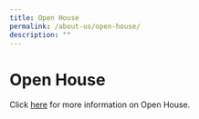 ```yaml
---
title: Open House
permalink: /about-us/open-house/
description: ""
---
```

# Open House
Click <a href="https://sites.google.com/moe.edu.sg/grps-eopenhouse/main" target="_blank">here</a> for more information on Open House.